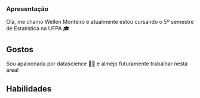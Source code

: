 ### Apresentação

Olá, me chamo Wellen Monteiro e atualmente estou cursando o 5º semestre de Estatística na UFPA 🎓
<div>

## Gostos

</div>
Sou apaixonada por datascience 🎲🧪 e almejo futuramente trabalhar nesta área! 

## Habilidades


<!--stackedit_data:
eyJoaXN0b3J5IjpbLTk0MzkyNzE3OV19
-->